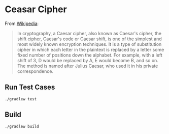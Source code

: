 # Ceasar Cipher

From [Wikipedia](https://en.wikipedia.org/wiki/Caesar_cipher): 
> In cryptography, a Caesar cipher, also known as Caesar's cipher, the shift cipher, Caesar's code or Caesar shift, is one of the simplest and most widely known encryption techniques. It is a type of substitution cipher in which each letter in the plaintext is replaced by a letter some fixed number of positions down the alphabet. For example, with a left shift of 3, D would be replaced by A, E would become B, and so on. The method is named after Julius Caesar, who used it in his private correspondence.

## Run Test Cases

```
./gradlew test
```

## Build

```
./gradlew build
```
